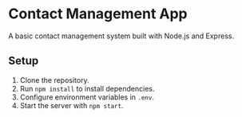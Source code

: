 # Contact Management App

A basic contact management system built with Node.js and Express.

## Setup

1. Clone the repository.
2. Run `npm install` to install dependencies.
3. Configure environment variables in `.env`.
4. Start the server with `npm start`.
